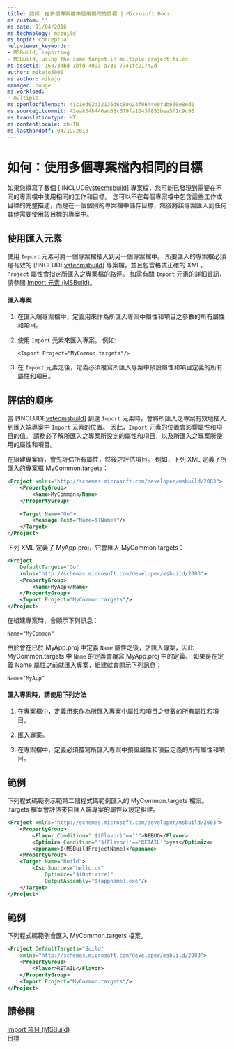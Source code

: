 ```yaml
---
title: 如何：在多個專案檔中使用相同的目標 | Microsoft Docs
ms.custom: ''
ms.date: 11/04/2016
ms.technology: msbuild
ms.topic: conceptual
helpviewer_keywords:
- MSBuild, importing
- MSBuild, using the same target in multiple project files
ms.assetid: 163734bd-1bfd-4093-a730-7741fc21742d
author: mikejo5000
ms.author: mikejo
manager: douge
ms.workload:
- multiple
ms.openlocfilehash: 41c1ed02a32136d6c80e24f0644e0fab660e8ed0
ms.sourcegitcommit: 42ea834b446ac65c679fa1043f853bea5f1c9c95
ms.translationtype: HT
ms.contentlocale: zh-TW
ms.lasthandoff: 04/19/2018
---
```

# <a name="how-to-use-the-same-target-in-multiple-project-files"></a>如何：使用多個專案檔內相同的目標
如果您撰寫了數個 [!INCLUDE[vstecmsbuild](../extensibility/internals/includes/vstecmsbuild_md.md)] 專案檔，您可能已發現到需要在不同的專案檔中使用相同的工作和目標。 您可以不在每個專案檔中包含這些工作或目標的完整描述，而是在一個個別的專案檔中儲存目標，然後將該專案匯入到任何其他需要使用該目標的專案中。  
  
## <a name="using-the-import-element"></a>使用匯入元素  
 使用 `Import` 元素可將一個專案檔插入到另一個專案檔中。 所要匯入的專案檔必須是有效的 [!INCLUDE[vstecmsbuild](../extensibility/internals/includes/vstecmsbuild_md.md)] 專案檔，並且包含格式正確的 XML。 `Project` 屬性會指定所匯入之專案檔的路徑。 如需有關 `Import` 元素的詳細資訊，請參閱 [Import 元素 (MSBuild)](../msbuild/import-element-msbuild.md)。  
  
#### <a name="to-import-a-project"></a>匯入專案  
  
1.  在匯入端專案檔中，定義用來作為所匯入專案中屬性和項目之參數的所有屬性和項目。  
  
2.  使用 `Import` 元素來匯入專案。 例如:   
  
     `<Import Project="MyCommon.targets"/>`  
  
3.  在 `Import` 元素之後，定義必須覆寫所匯入專案中預設屬性和項目定義的所有屬性和項目。  
  
## <a name="order-of-evaluation"></a>評估的順序  
 當 [!INCLUDE[vstecmsbuild](../extensibility/internals/includes/vstecmsbuild_md.md)] 到達 `Import` 元素時，會將所匯入之專案有效地插入到匯入端專案中 `Import` 元素的位置。 因此，`Import` 元素的位置會影響屬性和項目的值。 請務必了解所匯入之專案所設定的屬性和項目，以及所匯入之專案所使用的屬性和項目。  
  
 在組建專案時，會先評估所有屬性，然後才評估項目。 例如，下列 XML 定義了所匯入的專案檔 MyCommon.targets：  
  
```xml  
<Project xmlns="http://schemas.microsoft.com/developer/msbuild/2003">  
    <PropertyGroup>  
        <Name>MyCommon</Name>  
    </PropertyGroup>  
  
    <Target Name="Go">  
        <Message Text="Name=$(Name)"/>  
    </Target>  
</Project>  
```  
  
 下列 XML 定義了 MyApp.proj，它會匯入 MyCommon.targets：  
  
```xml  
<Project  
    DefaultTargets="Go"  
    xmlns="http://schemas.microsoft.com/developer/msbuild/2003">  
    <PropertyGroup>  
        <Name>MyApp</Name>  
    </PropertyGroup>  
    <Import Project="MyCommon.targets"/>  
</Project>  
```  
  
 在組建專案時，會顯示下列訊息：  
  
 `Name="MyCommon"`  
  
 由於會在已於 MyApp.proj 中定義 `Name` 屬性之後，才匯入專案，因此 MyCommon.targets 中 `Name` 的定義會覆寫 MyApp.proj 中的定義。 如果是在定義 Name 屬性之前就匯入專案，組建就會顯示下列訊息：  
  
 `Name="MyApp"`  
  
#### <a name="use-the-following-approach-when-importing-projects"></a>匯入專案時，請使用下列方法  
  
1.  在專案檔中，定義用來作為所匯入專案中屬性和項目之參數的所有屬性和項目。  
  
2.  匯入專案。  
  
3.  在專案檔中，定義必須覆寫所匯入專案中預設屬性和項目定義的所有屬性和項目。  
  
## <a name="example"></a>範例  
 下列程式碼範例示範第二個程式碼範例匯入的 MyCommon.targets 檔案。 .targets 檔案會評估來自匯入端專案的屬性以設定組建。  
  
```xml  
<Project xmlns="http://schemas.microsoft.com/developer/msbuild/2003">  
    <PropertyGroup>  
        <Flavor Condition="'$(Flavor)'==''">DEBUG</Flavor>  
        <Optimize Condition="'$(Flavor)'=='RETAIL'">yes</Optimize>  
        <appname>$(MSBuildProjectName)</appname>  
    <PropertyGroup>  
    <Target Name="Build">  
        <Csc Sources="hello.cs"  
            Optimize="$(Optimize)"  
            OutputAssembly="$(appname).exe"/>  
    </Target>  
</Project>  
```  
  
## <a name="example"></a>範例  
 下列程式碼範例會匯入 MyCommon.targets 檔案。  
  
```xml  
<Project DefaultTargets="Build"  
    xmlns="http://schemas.microsoft.com/developer/msbuild/2003">  
    <PropertyGroup>  
        <Flavor>RETAIL</Flavor>  
    </PropertyGroup>  
    <Import Project="MyCommon.targets"/>  
</Project>  
```  
  
## <a name="see-also"></a>請參閱  
 [Import 項目 (MSBuild)](../msbuild/import-element-msbuild.md)   
 [目標](../msbuild/msbuild-targets.md)